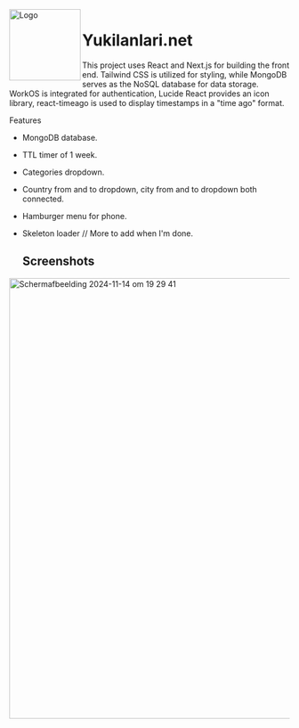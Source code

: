 <img width="128px" src="[public/logoIcon.png](https://github.com/yasingunaydiin/yasingunaydiin/blob/434680657d8a5c9dffda337e6d841897f378ea87/Yukilanlari_logo.png)" alt="Logo" align="left" />

# Yukilanlari.net

This project uses React and Next.js for building the front end. Tailwind CSS is utilized for styling, while MongoDB serves as the NoSQL database for data storage. WorkOS is integrated for authentication, Lucide React provides an icon library, react-timeago is used to display timestamps in a "time ago" format.

Features
- MongoDB database.
- TTL timer of 1 week.
- Categories dropdown.
- Country from and to dropdown, city from and to dropdown both connected.
- Hamburger menu for phone.
- Skeleton loader
  // More to add when I'm done.

  ## Screenshots
<img width="791" alt="Scherm­afbeelding 2024-11-14 om 19 29 41" src="https://github.com/user-attachments/assets/7a797c11-286b-4f92-9534-36c43c1b02d1">

